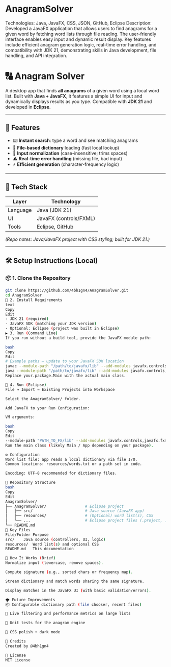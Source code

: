 # AnagramSolver
Technologies: Java, JavaFX, CSS, JSON, GitHub, Eclipse
Description: Developed a JavaFX application that allows users to find anagrams for a given word by fetching word lists through file reading. The user-friendly interface enables easy input and dynamic result display. Key features include efficient anagram generation logic, real-time error handling, and compatibility with JDK 21, demonstrating skills in Java development, file handling, and API integration.

# 🔠 Anagram Solver

A desktop app that finds **all anagrams** of a given word using a local word list. Built with **Java + JavaFX**, it features a simple UI for input and dynamically displays results as you type. Compatible with **JDK 21** and developed in **Eclipse**.

---

## 🚀 Features

- ⌨️ **Instant search**: type a word and see matching anagrams  
- 📁 **File-based dictionary** loading (fast local lookup)  
- 🧼 **Input normalization** (case-insensitive; trims spaces)  
- ⚠️ **Real-time error handling** (missing file, bad input)  
- ⚡ **Efficient generation** (character-frequency logic)  

---

## 🧱 Tech Stack

| Layer     | Technology              |
|-----------|-------------------------|
| Language  | Java (JDK 21)           |
| UI        | JavaFX (controls/FXML)  |
| Tools     | Eclipse, GitHub         |

*(Repo notes: Java/JavaFX project with CSS styling; built for JDK 21.)*

---

## 🛠️ Setup Instructions (Local)

### 📦 1. Clone the Repository

```bash
git clone https://github.com/4bh1gn4/AnagramSolver.git
cd AnagramSolver
🧰 2. Install Requirements
text
Copy
Edit
- JDK 21 (required)
- JavaFX SDK (matching your JDK version)
- Optional: Eclipse (project was built in Eclipse)
▶️ 3. Run (Command Line)
If you run without a build tool, provide the JavaFX module path:

bash
Copy
Edit
# Example paths — update to your JavaFX SDK location
javac --module-path "/path/to/javafx/lib" --add-modules javafx.controls,javafx.fxml -d out $(find AnagramSolver -name "*.java")
java --module-path "/path/to/javafx/lib" --add-modules javafx.controls,javafx.fxml -cp out your.package.Main
Replace your.package.Main with the actual main class.

🧩 4. Run (Eclipse)
File → Import → Existing Projects into Workspace

Select the AnagramSolver/ folder.

Add JavaFX to your Run Configuration:

VM arguments:

bash
Copy
Edit
--module-path "PATH_TO_FX/lib" --add-modules javafx.controls,javafx.fxml
Run the main class (likely Main / App depending on your package).

⚙️ Configuration
Word list file: app reads a local dictionary via file I/O.
Common locations: resources/words.txt or a path set in code.

Encoding: UTF-8 recommended for dictionary files.

📁 Repository Structure
bash
Copy
Edit
AnagramSolver/
├── AnagramSolver/                 # Eclipse project
│   ├── src/                       # Java source (JavaFX app)
│   ├── resources/                 # (Optional) word list(s), CSS
│   └── ...                        # Eclipse project files (.project, .classpath)
└── README.md
🧠 Key Files
File/Folder	Purpose
src/	Java source (controllers, UI, logic)
resources/	Word list(s) and optional CSS
README.md	This documentation

🔐 How It Works (Brief)
Normalize input (lowercase, remove spaces).

Compute signature (e.g., sorted chars or frequency map).

Stream dictionary and match words sharing the same signature.

Display matches in the JavaFX UI (with basic validation/errors).

🌩️ Future Improvements
📦 Configurable dictionary path (file chooser, recent files)

🔎 Live filtering and performance metrics on large lists

🧪 Unit tests for the anagram engine

🎨 CSS polish + dark mode

🙌 Credits
Created by @4bh1gn4

📜 License
MIT License
